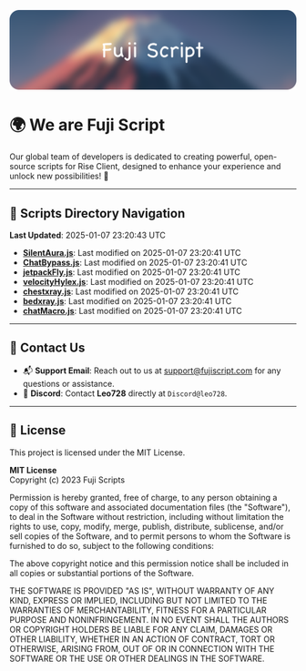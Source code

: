 ![Banner](.github/b.webp)

# 🌍 **We are Fuji Script**

Our global team of developers is dedicated to creating powerful, open-source scripts for Rise Client, designed to enhance your experience and unlock new possibilities! 🌟

---
<!-- SCRIPTS_NAVIGATION_START -->
## 📂 **Scripts Directory Navigation**

**Last Updated**: 2025-01-07 23:20:43 UTC

- **[SilentAura.js](scripts/SilentAura.js)**: Last modified on 2025-01-07 23:20:41 UTC
- **[ChatBypass.js](scripts/ChatBypass.js)**: Last modified on 2025-01-07 23:20:41 UTC
- **[jetpackFly.js](scripts/jetpackFly.js)**: Last modified on 2025-01-07 23:20:41 UTC
- **[velocityHylex.js](scripts/velocityHylex.js)**: Last modified on 2025-01-07 23:20:41 UTC
- **[chestxray.js](scripts/chestxray.js)**: Last modified on 2025-01-07 23:20:41 UTC
- **[bedxray.js](scripts/bedxray.js)**: Last modified on 2025-01-07 23:20:41 UTC
- **[chatMacro.js](scripts/chatMacro.js)**: Last modified on 2025-01-07 23:20:41 UTC

<!-- SCRIPTS_NAVIGATION_END -->

---

## 💬 **Contact Us**  
- 📬 **Support Email**: Reach out to us at [support@fujiscript.com](mailto:support@fujiscript.com) for any questions or assistance.  
- 💬 **Discord**: Contact **Leo728** directly at `Discord@leo728`.

---

## 📜 **License**

This project is licensed under the MIT License.  

**MIT License**  
Copyright (c) 2023 Fuji Scripts  

Permission is hereby granted, free of charge, to any person obtaining a copy of this software and associated documentation files (the "Software"), to deal in the Software without restriction, including without limitation the rights to use, copy, modify, merge, publish, distribute, sublicense, and/or sell copies of the Software, and to permit persons to whom the Software is furnished to do so, subject to the following conditions:  

The above copyright notice and this permission notice shall be included in all copies or substantial portions of the Software.  

THE SOFTWARE IS PROVIDED "AS IS", WITHOUT WARRANTY OF ANY KIND, EXPRESS OR IMPLIED, INCLUDING BUT NOT LIMITED TO THE WARRANTIES OF MERCHANTABILITY, FITNESS FOR A PARTICULAR PURPOSE AND NONINFRINGEMENT. IN NO EVENT SHALL THE AUTHORS OR COPYRIGHT HOLDERS BE LIABLE FOR ANY CLAIM, DAMAGES OR OTHER LIABILITY, WHETHER IN AN ACTION OF CONTRACT, TORT OR OTHERWISE, ARISING FROM, OUT OF OR IN CONNECTION WITH THE SOFTWARE OR THE USE OR OTHER DEALINGS IN THE SOFTWARE.  

